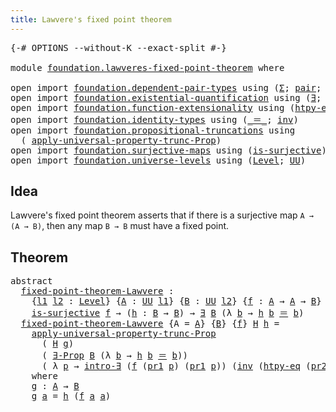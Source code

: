 ```yaml
---
title: Lawvere's fixed point theorem
---
```


<pre class="Agda"><a id="55" class="Symbol">{-#</a> <a id="59" class="Keyword">OPTIONS</a> <a id="67" class="Pragma">--without-K</a> <a id="79" class="Pragma">--exact-split</a> <a id="93" class="Symbol">#-}</a>

<a id="98" class="Keyword">module</a> <a id="105" href="foundation.lawveres-fixed-point-theorem.html" class="Module">foundation.lawveres-fixed-point-theorem</a> <a id="145" class="Keyword">where</a>

<a id="152" class="Keyword">open</a> <a id="157" class="Keyword">import</a> <a id="164" href="foundation.dependent-pair-types.html" class="Module">foundation.dependent-pair-types</a> <a id="196" class="Keyword">using</a> <a id="202" class="Symbol">(</a><a id="203" href="foundation-core.dependent-pair-types.html#515" class="Record">Σ</a><a id="204" class="Symbol">;</a> <a id="206" href="foundation-core.dependent-pair-types.html#588" class="InductiveConstructor">pair</a><a id="210" class="Symbol">;</a> <a id="212" href="foundation-core.dependent-pair-types.html#605" class="Field">pr1</a><a id="215" class="Symbol">;</a> <a id="217" href="foundation-core.dependent-pair-types.html#617" class="Field">pr2</a><a id="220" class="Symbol">)</a>
<a id="222" class="Keyword">open</a> <a id="227" class="Keyword">import</a> <a id="234" href="foundation.existential-quantification.html" class="Module">foundation.existential-quantification</a> <a id="272" class="Keyword">using</a> <a id="278" class="Symbol">(</a><a id="279" href="foundation.existential-quantification.html#1774" class="Function">∃</a><a id="280" class="Symbol">;</a> <a id="282" href="foundation.existential-quantification.html#1666" class="Function">∃-Prop</a><a id="288" class="Symbol">;</a> <a id="290" href="foundation.existential-quantification.html#2238" class="Function">intro-∃</a><a id="297" class="Symbol">)</a>
<a id="299" class="Keyword">open</a> <a id="304" class="Keyword">import</a> <a id="311" href="foundation.function-extensionality.html" class="Module">foundation.function-extensionality</a> <a id="346" class="Keyword">using</a> <a id="352" class="Symbol">(</a><a id="353" href="foundation-core.function-extensionality.html#965" class="Function">htpy-eq</a><a id="360" class="Symbol">)</a>
<a id="362" class="Keyword">open</a> <a id="367" class="Keyword">import</a> <a id="374" href="foundation.identity-types.html" class="Module">foundation.identity-types</a> <a id="400" class="Keyword">using</a> <a id="406" class="Symbol">(</a><a id="407" href="foundation-core.identity-types.html#1865" class="Function Operator">_＝_</a><a id="410" class="Symbol">;</a> <a id="412" href="foundation-core.identity-types.html#2729" class="Function">inv</a><a id="415" class="Symbol">)</a>
<a id="417" class="Keyword">open</a> <a id="422" class="Keyword">import</a> <a id="429" href="foundation.propositional-truncations.html" class="Module">foundation.propositional-truncations</a> <a id="466" class="Keyword">using</a>
  <a id="474" class="Symbol">(</a> <a id="476" href="foundation.propositional-truncations.html#5769" class="Function">apply-universal-property-trunc-Prop</a><a id="511" class="Symbol">)</a>
<a id="513" class="Keyword">open</a> <a id="518" class="Keyword">import</a> <a id="525" href="foundation.surjective-maps.html" class="Module">foundation.surjective-maps</a> <a id="552" class="Keyword">using</a> <a id="558" class="Symbol">(</a><a id="559" href="foundation.surjective-maps.html#1938" class="Function">is-surjective</a><a id="572" class="Symbol">)</a>
<a id="574" class="Keyword">open</a> <a id="579" class="Keyword">import</a> <a id="586" href="foundation.universe-levels.html" class="Module">foundation.universe-levels</a> <a id="613" class="Keyword">using</a> <a id="619" class="Symbol">(</a><a id="620" href="Agda.Primitive.html#597" class="Postulate">Level</a><a id="625" class="Symbol">;</a> <a id="627" href="foundation-core.universe-levels.html#235" class="Primitive">UU</a><a id="629" class="Symbol">)</a>
</pre>
## Idea

Lawvere's fixed point theorem asserts that if there is a surjective map `A → (A → B)`, then any map `B → B` must have a fixed point.

## Theorem

<pre class="Agda"><a id="799" class="Keyword">abstract</a>
  <a id="fixed-point-theorem-Lawvere"></a><a id="810" href="foundation.lawveres-fixed-point-theorem.html#810" class="Function">fixed-point-theorem-Lawvere</a> <a id="838" class="Symbol">:</a>
    <a id="844" class="Symbol">{</a><a id="845" href="foundation.lawveres-fixed-point-theorem.html#845" class="Bound">l1</a> <a id="848" href="foundation.lawveres-fixed-point-theorem.html#848" class="Bound">l2</a> <a id="851" class="Symbol">:</a> <a id="853" href="Agda.Primitive.html#597" class="Postulate">Level</a><a id="858" class="Symbol">}</a> <a id="860" class="Symbol">{</a><a id="861" href="foundation.lawveres-fixed-point-theorem.html#861" class="Bound">A</a> <a id="863" class="Symbol">:</a> <a id="865" href="foundation-core.universe-levels.html#235" class="Primitive">UU</a> <a id="868" href="foundation.lawveres-fixed-point-theorem.html#845" class="Bound">l1</a><a id="870" class="Symbol">}</a> <a id="872" class="Symbol">{</a><a id="873" href="foundation.lawveres-fixed-point-theorem.html#873" class="Bound">B</a> <a id="875" class="Symbol">:</a> <a id="877" href="foundation-core.universe-levels.html#235" class="Primitive">UU</a> <a id="880" href="foundation.lawveres-fixed-point-theorem.html#848" class="Bound">l2</a><a id="882" class="Symbol">}</a> <a id="884" class="Symbol">{</a><a id="885" href="foundation.lawveres-fixed-point-theorem.html#885" class="Bound">f</a> <a id="887" class="Symbol">:</a> <a id="889" href="foundation.lawveres-fixed-point-theorem.html#861" class="Bound">A</a> <a id="891" class="Symbol">→</a> <a id="893" href="foundation.lawveres-fixed-point-theorem.html#861" class="Bound">A</a> <a id="895" class="Symbol">→</a> <a id="897" href="foundation.lawveres-fixed-point-theorem.html#873" class="Bound">B</a><a id="898" class="Symbol">}</a> <a id="900" class="Symbol">→</a>
    <a id="906" href="foundation.surjective-maps.html#1938" class="Function">is-surjective</a> <a id="920" href="foundation.lawveres-fixed-point-theorem.html#885" class="Bound">f</a> <a id="922" class="Symbol">→</a> <a id="924" class="Symbol">(</a><a id="925" href="foundation.lawveres-fixed-point-theorem.html#925" class="Bound">h</a> <a id="927" class="Symbol">:</a> <a id="929" href="foundation.lawveres-fixed-point-theorem.html#873" class="Bound">B</a> <a id="931" class="Symbol">→</a> <a id="933" href="foundation.lawveres-fixed-point-theorem.html#873" class="Bound">B</a><a id="934" class="Symbol">)</a> <a id="936" class="Symbol">→</a> <a id="938" href="foundation.existential-quantification.html#1774" class="Function">∃</a> <a id="940" href="foundation.lawveres-fixed-point-theorem.html#873" class="Bound">B</a> <a id="942" class="Symbol">(λ</a> <a id="945" href="foundation.lawveres-fixed-point-theorem.html#945" class="Bound">b</a> <a id="947" class="Symbol">→</a> <a id="949" href="foundation.lawveres-fixed-point-theorem.html#925" class="Bound">h</a> <a id="951" href="foundation.lawveres-fixed-point-theorem.html#945" class="Bound">b</a> <a id="953" href="foundation-core.identity-types.html#1865" class="Function Operator">＝</a> <a id="955" href="foundation.lawveres-fixed-point-theorem.html#945" class="Bound">b</a><a id="956" class="Symbol">)</a>
  <a id="960" href="foundation.lawveres-fixed-point-theorem.html#810" class="Function">fixed-point-theorem-Lawvere</a> <a id="988" class="Symbol">{</a><a id="989" class="Argument">A</a> <a id="991" class="Symbol">=</a> <a id="993" href="foundation.lawveres-fixed-point-theorem.html#993" class="Bound">A</a><a id="994" class="Symbol">}</a> <a id="996" class="Symbol">{</a><a id="997" href="foundation.lawveres-fixed-point-theorem.html#997" class="Bound">B</a><a id="998" class="Symbol">}</a> <a id="1000" class="Symbol">{</a><a id="1001" href="foundation.lawveres-fixed-point-theorem.html#1001" class="Bound">f</a><a id="1002" class="Symbol">}</a> <a id="1004" href="foundation.lawveres-fixed-point-theorem.html#1004" class="Bound">H</a> <a id="1006" href="foundation.lawveres-fixed-point-theorem.html#1006" class="Bound">h</a> <a id="1008" class="Symbol">=</a>
    <a id="1014" href="foundation.propositional-truncations.html#5769" class="Function">apply-universal-property-trunc-Prop</a>
      <a id="1056" class="Symbol">(</a> <a id="1058" href="foundation.lawveres-fixed-point-theorem.html#1004" class="Bound">H</a> <a id="1060" href="foundation.lawveres-fixed-point-theorem.html#1186" class="Function">g</a><a id="1061" class="Symbol">)</a>
      <a id="1069" class="Symbol">(</a> <a id="1071" href="foundation.existential-quantification.html#1666" class="Function">∃-Prop</a> <a id="1078" href="foundation.lawveres-fixed-point-theorem.html#997" class="Bound">B</a> <a id="1080" class="Symbol">(λ</a> <a id="1083" href="foundation.lawveres-fixed-point-theorem.html#1083" class="Bound">b</a> <a id="1085" class="Symbol">→</a> <a id="1087" href="foundation.lawveres-fixed-point-theorem.html#1006" class="Bound">h</a> <a id="1089" href="foundation.lawveres-fixed-point-theorem.html#1083" class="Bound">b</a> <a id="1091" href="foundation-core.identity-types.html#1865" class="Function Operator">＝</a> <a id="1093" href="foundation.lawveres-fixed-point-theorem.html#1083" class="Bound">b</a><a id="1094" class="Symbol">))</a>
      <a id="1103" class="Symbol">(</a> <a id="1105" class="Symbol">λ</a> <a id="1107" href="foundation.lawveres-fixed-point-theorem.html#1107" class="Bound">p</a> <a id="1109" class="Symbol">→</a> <a id="1111" href="foundation.existential-quantification.html#2238" class="Function">intro-∃</a> <a id="1119" class="Symbol">(</a><a id="1120" href="foundation.lawveres-fixed-point-theorem.html#1001" class="Bound">f</a> <a id="1122" class="Symbol">(</a><a id="1123" href="foundation-core.dependent-pair-types.html#605" class="Field">pr1</a> <a id="1127" href="foundation.lawveres-fixed-point-theorem.html#1107" class="Bound">p</a><a id="1128" class="Symbol">)</a> <a id="1130" class="Symbol">(</a><a id="1131" href="foundation-core.dependent-pair-types.html#605" class="Field">pr1</a> <a id="1135" href="foundation.lawveres-fixed-point-theorem.html#1107" class="Bound">p</a><a id="1136" class="Symbol">))</a> <a id="1139" class="Symbol">(</a><a id="1140" href="foundation-core.identity-types.html#2729" class="Function">inv</a> <a id="1144" class="Symbol">(</a><a id="1145" href="foundation-core.function-extensionality.html#965" class="Function">htpy-eq</a> <a id="1153" class="Symbol">(</a><a id="1154" href="foundation-core.dependent-pair-types.html#617" class="Field">pr2</a> <a id="1158" href="foundation.lawveres-fixed-point-theorem.html#1107" class="Bound">p</a><a id="1159" class="Symbol">)</a> <a id="1161" class="Symbol">(</a><a id="1162" href="foundation-core.dependent-pair-types.html#605" class="Field">pr1</a> <a id="1166" href="foundation.lawveres-fixed-point-theorem.html#1107" class="Bound">p</a><a id="1167" class="Symbol">))))</a>
    <a id="1176" class="Keyword">where</a>
    <a id="1186" href="foundation.lawveres-fixed-point-theorem.html#1186" class="Function">g</a> <a id="1188" class="Symbol">:</a> <a id="1190" href="foundation.lawveres-fixed-point-theorem.html#993" class="Bound">A</a> <a id="1192" class="Symbol">→</a> <a id="1194" href="foundation.lawveres-fixed-point-theorem.html#997" class="Bound">B</a>
    <a id="1200" href="foundation.lawveres-fixed-point-theorem.html#1186" class="Function">g</a> <a id="1202" href="foundation.lawveres-fixed-point-theorem.html#1202" class="Bound">a</a> <a id="1204" class="Symbol">=</a> <a id="1206" href="foundation.lawveres-fixed-point-theorem.html#1006" class="Bound">h</a> <a id="1208" class="Symbol">(</a><a id="1209" href="foundation.lawveres-fixed-point-theorem.html#1001" class="Bound">f</a> <a id="1211" href="foundation.lawveres-fixed-point-theorem.html#1202" class="Bound">a</a> <a id="1213" href="foundation.lawveres-fixed-point-theorem.html#1202" class="Bound">a</a><a id="1214" class="Symbol">)</a>
</pre>